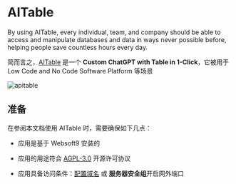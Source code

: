 # AITable

By using AITable, every individual, team, and company should be able to access and manipulate databases and data in ways never possible before, helping people save countless hours every day.

简而言之，[AITable](https://aitable.ai/) 是一个 **Custom ChatGPT with Table in 1-Click**，它被用于 Low Code and No Code Software Platform  等场景


![apitable](https://libs.websoft9.com/Websoft9/DocsPicture/en/aitable/aitable-websoft9.png)


## 准备

在参阅本文档使用 AITable 时，需要确保如下几点：

- 应用是基于 Websoft9 安装的

- 应用的用途符合 [AGPL-3.0](https://opensource.org/licenses/AGPL-3.0) 开源许可协议

- 应用具备访问条件：[配置域名](./guide/appsetdomain) 或 **服务器安全组**开启网外端口